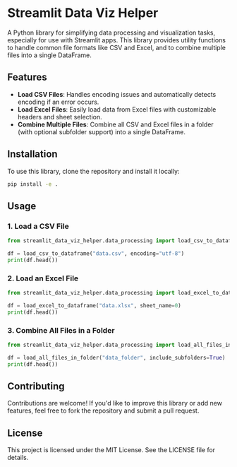 # Streamlit Data Viz Helper

A Python library for simplifying data processing and visualization tasks, especially for use with Streamlit apps. This library provides utility functions to handle common file formats like CSV and Excel, and to combine multiple files into a single DataFrame.

## Features

- **Load CSV Files**: Handles encoding issues and automatically detects encoding if an error occurs.
- **Load Excel Files**: Easily load data from Excel files with customizable headers and sheet selection.
- **Combine Multiple Files**: Combine all CSV and Excel files in a folder (with optional subfolder support) into a single DataFrame.

## Installation

To use this library, clone the repository and install it locally:

```bash
pip install -e .
```

## Usage

### 1. Load a CSV File

```python
from streamlit_data_viz_helper.data_processing import load_csv_to_dataframe

df = load_csv_to_dataframe("data.csv", encoding="utf-8")
print(df.head())
```

### 2. Load an Excel File

```python
from streamlit_data_viz_helper.data_processing import load_excel_to_dataframe

df = load_excel_to_dataframe("data.xlsx", sheet_name=0)
print(df.head())
```

### 3. Combine All Files in a Folder

```python
from streamlit_data_viz_helper.data_processing import load_all_files_in_folder

df = load_all_files_in_folder("data_folder", include_subfolders=True)
print(df.head())
```

## Contributing

Contributions are welcome! If you'd like to improve this library or add new features, feel free to fork the repository and submit a pull request.

## License

This project is licensed under the MIT License. See the LICENSE file for details.
